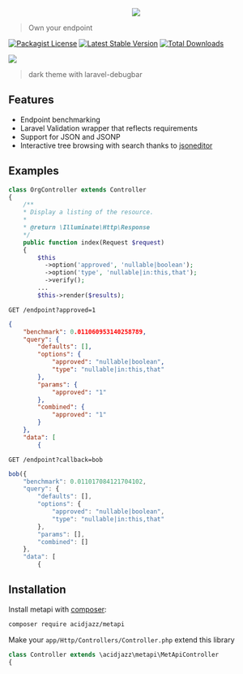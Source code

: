 
<p align="center">
  <img src="https://github.com/acidjazz/metapi/raw/master/logo.png"/>
</p>

> Own your endpoint

[![Packagist License](https://poser.pugx.org/acidjazz/metapi/license.png)](https://choosealicense.com/licenses/apache-2.0/)
[![Latest Stable Version](https://poser.pugx.org/acidjazz/metapi/version.png)](https://packagist.org/packages/acidjazz/metapi)
[![Total Downloads](https://poser.pugx.org/acidjazz/metapi/d/total.png)](https://packagist.org/packages/barryvdh/metapi)

<img src="https://github.com/acidjazz/metapi/blob/master/media/capture.jpg?raw=true"/>

> dark theme with laravel-debugbar


## Features
* Endpoint benchmarking
* Laravel Validation wrapper that reflects requirements
* Support for JSON and JSONP
* Interactive tree browsing with search thanks to [jsoneditor](https://github.com/josdejong/jsoneditor)

## Examples 

```php
class OrgController extends Controller
{
    /**
    * Display a listing of the resource.
    *
    * @return \Illuminate\Http\Response
    */
    public function index(Request $request)
    {
        $this
          ->option('approved', 'nullable|boolean');
          ->option('type', 'nullable|in:this,that');
          ->verify();
        ...
        $this->render($results);
```

`GET /endpoint?approved=1`

```json
{
    "benchmark": 0.011060953140258789,
    "query": {
        "defaults": [],
        "options": {
            "approved": "nullable|boolean",
            "type": "nullable|in:this,that"
        },
        "params": {
            "approved": "1"
        },
        "combined": {
            "approved": "1"
        }
    },
    "data": [
        {
```

`GET /endpoint?callback=bob`

```js
bob({
    "benchmark": 0.011017084121704102,
    "query": {
        "defaults": [],
        "options": {
            "approved": "nullable|boolean",
            "type": "nullable|in:this,that"
        },
        "params": [],
        "combined": []
    },
    "data": [
        {
```

## Installation

Install metapi with [composer](https://getcomposer.org/doc/00-intro.md):
```bash
composer require acidjazz/metapi
```

Make your `app/Http/Controllers/Controller.php` extend this library
```php
class Controller extends \acidjazz\metapi\MetApiController
{
```

